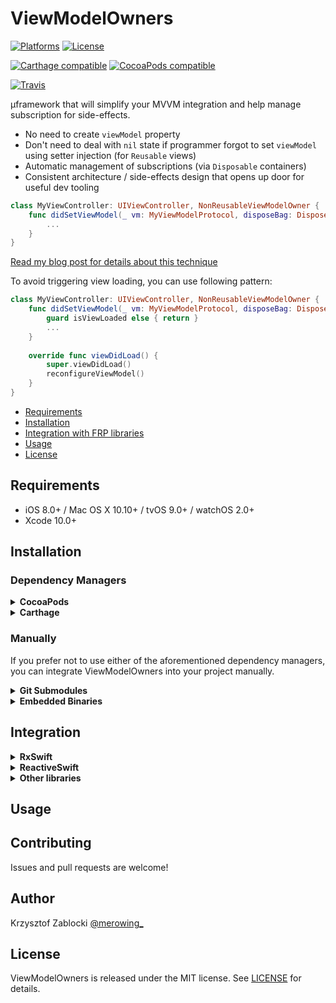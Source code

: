 # ViewModelOwners

[![Platforms](https://img.shields.io/cocoapods/p/ViewModelOwners.svg)](https://cocoapods.org/pods/ViewModelOwners)
[![License](https://img.shields.io/cocoapods/l/ViewModelOwners.svg)](https://raw.githubusercontent.com/krzysztofzablocki/ViewModelOwners/master/LICENSE)

[![Carthage compatible](https://img.shields.io/badge/Carthage-compatible-4BC51D.svg?style=flat)](https://github.com/Carthage/Carthage)
[![CocoaPods compatible](https://img.shields.io/cocoapods/v/ViewModelOwners.svg)](https://cocoapods.org/pods/ViewModelOwners)

[![Travis](https://img.shields.io/travis/krzysztofzablocki/ViewModelOwners/master.svg)](https://travis-ci.org/krzysztofzablocki/ViewModelOwners/branches)

µframework that will simplify your MVVM integration and help manage subscription for side-effects.

- No need to create `viewModel` property
- Don't need to deal with `nil` state if programmer forgot to set `viewModel` using setter injection (for `Reusable` views)
- Automatic management of subscriptions (via `Disposable` containers)
- Consistent architecture / side-effects design that opens up door for useful dev tooling

```swift
class MyViewController: UIViewController, NonReusableViewModelOwner {
    func didSetViewModel(_ vm: MyViewModelProtocol, disposeBag: DisposeBag) {
        ...
    }
}
```

[Read my blog post for details about this technique](http://merowing.info/2016/08/better-mvvm-setup-with-pop-and-runtime/)

To avoid triggering view loading, you can use following pattern:
```swift
class MyViewController: UIViewController, NonReusableViewModelOwner {
    func didSetViewModel(_ vm: MyViewModelProtocol, disposeBag: DisposeBag) {
        guard isViewLoaded else { return }
        ...
    }
    
    override func viewDidLoad() {
        super.viewDidLoad()
        reconfigureViewModel()
    }
}
```

- [Requirements](#requirements)
- [Installation](#installation)
- [Integration with FRP libraries](#integration)
- [Usage](#usage)
- [License](#license)

## Requirements

- iOS 8.0+ / Mac OS X 10.10+ / tvOS 9.0+ / watchOS 2.0+
- Xcode 10.0+

## Installation

### Dependency Managers
<details>
  <summary><strong>CocoaPods</strong></summary>

[CocoaPods](http://cocoapods.org) is a dependency manager for Cocoa projects. You can install it with the following command:

```bash
$ gem install cocoapods
```

To integrate ViewModelOwners into your Xcode project using CocoaPods, specify it in your `Podfile`:

```ruby
source 'https://github.com/CocoaPods/Specs.git'
platform :ios, '8.0'
use_frameworks!

pod 'ViewModelOwners', '~> 1.0.0'
```

Then, run the following command:

```bash
$ pod install
```

</details>

<details>
  <summary><strong>Carthage</strong></summary>

[Carthage](https://github.com/Carthage/Carthage) is a decentralized dependency manager that automates the process of adding frameworks to your Cocoa application.

You can install Carthage with [Homebrew](http://brew.sh/) using the following command:

```bash
$ brew update
$ brew install carthage
```

To integrate ViewModelOwners into your Xcode project using Carthage, specify it in your `Cartfile`:

```ogdl
github "krzysztofzablocki/ViewModelOwners" ~> 1.0.0
```

</details>

### Manually

If you prefer not to use either of the aforementioned dependency managers, you can integrate ViewModelOwners into your project manually.

<details>
  <summary><strong>Git Submodules</strong></summary><p>

- Open up Terminal, `cd` into your top-level project directory, and run the following command "if" your project is not initialized as a git repository:

```bash
$ git init
```

- Add ViewModelOwners as a git [submodule](http://git-scm.com/docs/git-submodule) by running the following command:

```bash
$ git submodule add https://github.com/krzysztofzablocki/ViewModelOwners.git
$ git submodule update --init --recursive
```

- Open the new `ViewModelOwners` folder, and drag the `ViewModelOwners.xcodeproj` into the Project Navigator of your application's Xcode project.

    > It should appear nested underneath your application's blue project icon. Whether it is above or below all the other Xcode groups does not matter.

- Select the `ViewModelOwners.xcodeproj` in the Project Navigator and verify the deployment target matches that of your application target.
- Next, select your application project in the Project Navigator (blue project icon) to navigate to the target configuration window and select the application target under the "Targets" heading in the sidebar.
- In the tab bar at the top of that window, open the "General" panel.
- Click on the `+` button under the "Embedded Binaries" section.
- You will see two different `ViewModelOwners.xcodeproj` folders each with two different versions of the `ViewModelOwners.framework` nested inside a `Products` folder.

    > It does not matter which `Products` folder you choose from.

- Select the `ViewModelOwners.framework`.

- And that's it!

> The `ViewModelOwners.framework` is automagically added as a target dependency, linked framework and embedded framework in a copy files build phase which is all you need to build on the simulator and a device.

</p></details>

<details>
  <summary><strong>Embedded Binaries</strong></summary><p>

- Download the latest release from https://github.com/krzysztofzablocki/ViewModelOwners/releases
- Next, select your application project in the Project Navigator (blue project icon) to navigate to the target configuration window and select the application target under the "Targets" heading in the sidebar.
- In the tab bar at the top of that window, open the "General" panel.
- Click on the `+` button under the "Embedded Binaries" section.
- Add the downloaded `ViewModelOwners.framework`.
- And that's it!

</p></details>

## Integration
<details>
  <summary><strong>RxSwift</strong></summary><p>

Simply add this anywhere in your project to make Swift happy:

```swift
extension DisposeBag: ViewModelOwnerDisposeBagProtocol {
    private final class DisposableWrapper: Disposable {
        let disposable: ViewModelOwnerDisposable
        
        init(_ disposable: ViewModelOwnerDisposable) {
          self.disposable = disposable
        }

        func dispose() {
            disposable.dispose()
        }
    }

    public func add(_ disposable: ViewModelOwnerDisposable) {
        insert(DisposableWrapper(disposable: disposable))
    }
}
```

and you can now use ViewModelOwners with the `RxSwift` disposables: 

```swift
func didSetViewModel(_ viewModel: ViewModel, disposeBag: DisposeBag) {
```

</p></details>

<details>
  <summary><strong>ReactiveSwift</strong></summary><p>

Simply add this anywhere in your project to make Swift happy:

```swift
extension CompositeDisposable: ViewModelOwnerManualDisposeBagProtocol {
    private final class Wrapper: Disposable {
        var isDisposed: Bool
        let disposable: ViewModelOwnerDisposable

        init(_ disposable: ViewModelOwnerDisposable) {
            self.disposable = disposable
            isDisposed = false
        }

        func dispose() {
            disposable.dispose()
            isDisposed = true
        }
    }

    public func add(_ disposable: ViewModelOwnerDisposable) {
        add(Wrapper(disposable))
    }
}
```

and you can now use ViewModelOwners with the `ReactiveSwift`: 

```swift
func didSetViewModel(_ viewModel: ViewModel, disposeBag: CompositeDisposable) {
```

</p></details>

<details>
  <summary><strong>Other libraries</strong></summary><p>

You simply need to conform `LibraryDisposeBag` object to either `ViewModelOwnerManualDisposeBagProtocol` or `ViewModelOwnerManualDisposeBagProtocol`.

**Note: use `manual` variant if your `DisposeBag` container doesn't automatically dispose on dealloc.**:

You can use it in your code:

```swift
func didSetViewModel(_ viewModel: ViewModel, disposeBag: LibraryDisposeBag) {
```

</p></details>


## Usage

## Contributing

Issues and pull requests are welcome!

## Author

Krzysztof Zablocki [@merowing_](https://twitter.com/merowing_)

## License

ViewModelOwners is released under the MIT license. See [LICENSE](https://github.com/krzysztofzablocki/ViewModelOwners/blob/master/LICENSE) for details.
